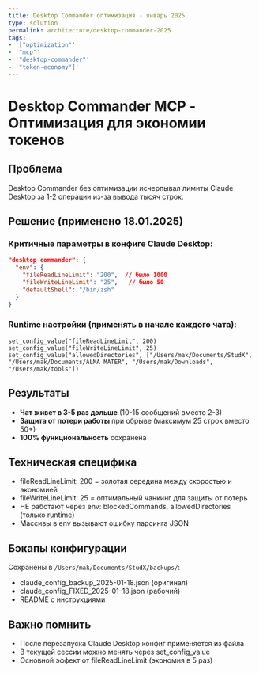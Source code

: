 ```yaml
---
title: Desktop Commander оптимизация - январь 2025
type: solution
permalink: architecture/desktop-commander-2025
tags:
- '["optimization"'
- '"mcp"'
- '"desktop-commander"'
- '"token-economy"]'
---
```


# Desktop Commander MCP - Оптимизация для экономии токенов

## Проблема
Desktop Commander без оптимизации исчерпывал лимиты Claude Desktop за 1-2 операции из-за вывода тысяч строк.

## Решение (применено 18.01.2025)

### Критичные параметры в конфиге Claude Desktop:
```json
"desktop-commander": {
  "env": {
    "fileReadLineLimit": "200",  // было 1000
    "fileWriteLineLimit": "25",   // было 50
    "defaultShell": "/bin/zsh"
  }
}
```

### Runtime настройки (применять в начале каждого чата):
```
set_config_value("fileReadLineLimit", 200)
set_config_value("fileWriteLineLimit", 25)
set_config_value("allowedDirectories", ["/Users/mak/Documents/StudX", "/Users/mak/Documents/ALMA MATER", "/Users/mak/Downloads", "/Users/mak/tools"])
```

## Результаты
- **Чат живет в 3-5 раз дольше** (10-15 сообщений вместо 2-3)
- **Защита от потери работы** при обрыве (максимум 25 строк вместо 50+)
- **100% функциональность** сохранена

## Техническая специфика
- fileReadLineLimit: 200 = золотая середина между скоростью и экономией
- fileWriteLineLimit: 25 = оптимальный чанкинг для защиты от потерь
- НЕ работают через env: blockedCommands, allowedDirectories (только runtime)
- Массивы в env вызывают ошибку парсинга JSON

## Бэкапы конфигурации
Сохранены в `/Users/mak/Documents/StudX/backups/`:
- claude_config_backup_2025-01-18.json (оригинал)
- claude_config_FIXED_2025-01-18.json (рабочий)
- README с инструкциями

## Важно помнить
- После перезапуска Claude Desktop конфиг применяется из файла
- В текущей сессии можно менять через set_config_value
- Основной эффект от fileReadLineLimit (экономия в 5 раз)